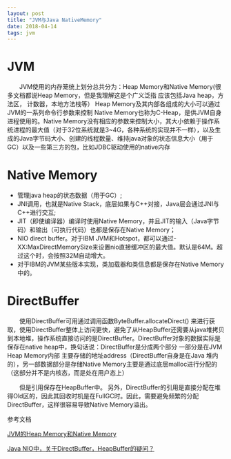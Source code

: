 ```yaml
---
layout: post
title: "JVM与Java NativeMemory"
date: 2018-04-14
tags: jvm
---
```


# JVM

&emsp;&emsp;JVM使用的内存笼统上划分总共分为：Heap Memory和Native Memory(很多文档都说Heap Memory，但是我理解这是个广义泛指 应该包括Java heap，方法区， 计数器，本地方法栈等）
Heap Memory及其内部各组成的大小可以通过JVM的一系列命令行参数来控制 Native Memory也称为C-Heap，是供JVM自身进程使用的。Native Memory没有相应的参数来控制大小，其大小依赖于操作系统进程的最大值（对于32位系统就是3~4G，各种系统的实现并不一样），以及生成的Java字节码大小、创建的线程数量、维持java对象的状态信息大小（用于GC）以及一些第三方的包，比如JDBC驱动使用的native内存

# Native Memory

* 管理java heap的状态数据（用于GC）;
* JNI调用，也就是Native Stack，底层如果与C++对接，Java层会通过JNI与C++进行交互;
* JIT（即使编译器）编译时使用Native Memory，并且JIT的输入（Java字节码）和输出（可执行代码）也都是保存在Native Memory；
* NIO direct buffer。对于IBM JVM和Hotspot，都可以通过-XX:MaxDirectMemorySize来设置nio直接缓冲区的最大值。默认是64M。超过这个时，会按照32M自动增大。
* 对于IBM的JVM某些版本实现，类加载器和类信息都是保存在Native Memory中的。


# DirectBuffer

&emsp;&emsp;使用DirectBuffer可用通过调用函数ByteBuffer.allocateDirect() 来进行获取，使用DirectBuffer整体上访问更快，避免了从HeapBuffer还需要从java堆拷贝到本地堆，操作系统直接访问的是DirectBuffer。DirectBuffer对象的数据实际是保存在native heap中，换句话说：DirectBuffer是分成两个部分 一部分是在JVM Heap Memory内部 主要存储的地址address（DirectBuffer自身是在Java 堆内的），另一部数据部分是存储Native Memory主要是通过底层malloc进行分配的（这部分并不是内核态，而是处在用户态上）

&emsp;&emsp;但是引用保存在HeapBuffer中。 另外，DirectBuffer的引用是直接分配在堆得Old区的，因此其回收时机是在FullGC时。因此，需要避免频繁的分配DirectBuffer，这样很容易导致Native Memory溢出。

  
  
  

参考文档

[JVM的Heap Memory和Native Memory](http://mahaijin.github.io/2015/04/27/JVM%E7%9A%84Heap%20Memory%E5%92%8CNative%20Memory/)

[Java NIO中，关于DirectBuffer，HeapBuffer的疑问？](https://www.zhihu.com/question/57374068)
